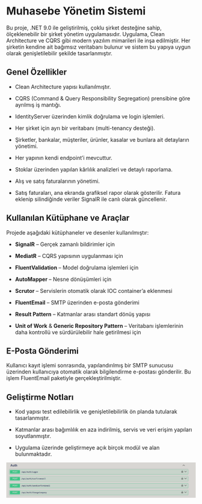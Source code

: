 # Muhasebe Yönetim Sistemi

Bu proje, .NET 9.0 ile geliştirilmiş, çoklu şirket desteğine sahip, ölçeklenebilir bir şirket yönetim uygulamasıdır. Uygulama, Clean Architecture ve CQRS gibi modern yazılım mimarileri ile inşa edilmiştir. Her şirketin kendine ait bağımsız veritabanı bulunur ve sistem bu yapıya uygun olarak genişletilebilir şekilde tasarlanmıştır.

## Genel Özellikler

-   Clean Architecture yapısı kullanılmıştır.
    
-   CQRS (Command & Query Responsibility Segregation) prensibine göre ayrılmış iş mantığı.
    
-   IdentityServer üzerinden kimlik doğrulama ve login işlemleri.
    
-   Her şirket için ayrı bir veritabanı (multi-tenancy desteği).
    
-   Şirketler, bankalar, müşteriler, ürünler, kasalar ve bunlara ait detayların yönetimi.
    
-   Her yapının kendi endpoint’i mevcuttur.
    
-   Stoklar üzerinden yapılan kârlılık analizleri ve detaylı raporlama.
    
-   Alış ve satış faturalarının yönetimi.
    
-   Satış faturaları, ana ekranda grafiksel rapor olarak gösterilir. Fatura eklenip silindiğinde veriler SignalR ile canlı olarak güncellenir.
    

## Kullanılan Kütüphane ve Araçlar

Projede aşağıdaki kütüphaneler ve desenler kullanılmıştır:

-   **SignalR** – Gerçek zamanlı bildirimler için
    
-   **MediatR** – CQRS yapısının uygulanması için
    
-   **FluentValidation** – Model doğrulama işlemleri için
    
-   **AutoMapper** – Nesne dönüşümleri için
    
-   **Scrutor** – Servislerin otomatik olarak IOC container’a eklenmesi
    
-   **FluentEmail** – SMTP üzerinden e-posta gönderimi
    
-   **Result Pattern** – Katmanlar arası standart dönüş yapısı
    
-   **Unit of Work** & **Generic Repository Pattern** – Veritabanı işlemlerinin daha kontrollü ve sürdürülebilir hale getirilmesi için
    

## E-Posta Gönderimi

Kullanıcı kayıt işlemi sonrasında, yapılandırılmış bir SMTP sunucusu üzerinden kullanıcıya otomatik olarak bilgilendirme e-postası gönderilir. Bu işlem FluentEmail paketiyle gerçekleştirilmiştir.

## Geliştirme Notları

-   Kod yapısı test edilebilirlik ve genişletilebilirlik ön planda tutularak tasarlanmıştır.
    
-   Katmanlar arası bağımlılık en aza indirilmiş, servis ve veri erişim yapıları soyutlanmıştır.
    
-   Uygulama üzerinde geliştirmeye açık birçok modül ve alan bulunmaktadır.


![Açıklama](https://github.com/EmreCanTERKAN/eMuhasebeServer/blob/master/docs/images/auth.png)